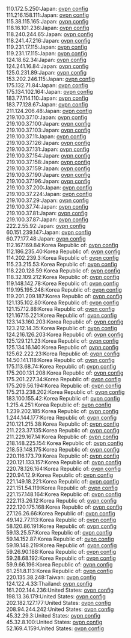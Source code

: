 110.172.5.250:Japan: [ovpn config](vpn/110_172_5_250.ovpn)  
111.216.158.111:Japan: [ovpn config](vpn/111_216_158_111.ovpn)  
115.38.115.165:Japan: [ovpn config](vpn/115_38_115_165.ovpn)  
118.16.101.236:Japan: [ovpn config](vpn/118_16_101_236.ovpn)  
118.240.244.65:Japan: [ovpn config](vpn/118_240_244_65.ovpn)  
118.241.47.216:Japan: [ovpn config](vpn/118_241_47_216.ovpn)  
119.231.17.115:Japan: [ovpn config](vpn/119_231_17_115.ovpn)  
119.231.17.115:Japan: [ovpn config](vpn/119_231_17_115.ovpn)  
124.18.62.34:Japan: [ovpn config](vpn/124_18_62_34.ovpn)  
124.241.16.84:Japan: [ovpn config](vpn/124_241_16_84.ovpn)  
125.0.231.89:Japan: [ovpn config](vpn/125_0_231_89.ovpn)  
153.202.246.115:Japan: [ovpn config](vpn/153_202_246_115.ovpn)  
175.132.71.84:Japan: [ovpn config](vpn/175_132_71_84.ovpn)  
175.134.102.164:Japan: [ovpn config](vpn/175_134_102_164.ovpn)  
183.77.114.110:Japan: [ovpn config](vpn/183_77_114_110.ovpn)  
183.77.128.67:Japan: [ovpn config](vpn/183_77_128_67.ovpn)  
211.124.206.48:Japan: [ovpn config](vpn/211_124_206_48.ovpn)  
219.100.37.10:Japan: [ovpn config](vpn/219_100_37_10.ovpn)  
219.100.37.100:Japan: [ovpn config](vpn/219_100_37_100.ovpn)  
219.100.37.103:Japan: [ovpn config](vpn/219_100_37_103.ovpn)  
219.100.37.11:Japan: [ovpn config](vpn/219_100_37_11.ovpn)  
219.100.37.126:Japan: [ovpn config](vpn/219_100_37_126.ovpn)  
219.100.37.131:Japan: [ovpn config](vpn/219_100_37_131.ovpn)  
219.100.37.154:Japan: [ovpn config](vpn/219_100_37_154.ovpn)  
219.100.37.158:Japan: [ovpn config](vpn/219_100_37_158.ovpn)  
219.100.37.159:Japan: [ovpn config](vpn/219_100_37_159.ovpn)  
219.100.37.190:Japan: [ovpn config](vpn/219_100_37_190.ovpn)  
219.100.37.196:Japan: [ovpn config](vpn/219_100_37_196.ovpn)  
219.100.37.200:Japan: [ovpn config](vpn/219_100_37_200.ovpn)  
219.100.37.224:Japan: [ovpn config](vpn/219_100_37_224.ovpn)  
219.100.37.29:Japan: [ovpn config](vpn/219_100_37_29.ovpn)  
219.100.37.74:Japan: [ovpn config](vpn/219_100_37_74.ovpn)  
219.100.37.81:Japan: [ovpn config](vpn/219_100_37_81.ovpn)  
219.100.37.87:Japan: [ovpn config](vpn/219_100_37_87.ovpn)  
222.2.55.92:Japan: [ovpn config](vpn/222_2_55_92.ovpn)  
60.151.239.147:Japan: [ovpn config](vpn/60_151_239_147.ovpn)  
60.77.177.48:Japan: [ovpn config](vpn/60_77_177_48.ovpn)  
112.167.169.84:Korea Republic of: [ovpn config](vpn/112_167_169_84.ovpn)  
112.186.235.40:Korea Republic of: [ovpn config](vpn/112_186_235_40.ovpn)  
114.202.239.3:Korea Republic of: [ovpn config](vpn/114_202_239_3.ovpn)  
115.23.215.53:Korea Republic of: [ovpn config](vpn/115_23_215_53.ovpn)  
118.220.128.59:Korea Republic of: [ovpn config](vpn/118_220_128_59.ovpn)  
118.32.109.212:Korea Republic of: [ovpn config](vpn/118_32_109_212.ovpn)  
119.148.142.78:Korea Republic of: [ovpn config](vpn/119_148_142_78.ovpn)  
119.195.195.248:Korea Republic of: [ovpn config](vpn/119_195_195_248.ovpn)  
119.201.209.187:Korea Republic of: [ovpn config](vpn/119_201_209_187.ovpn)  
121.135.102.80:Korea Republic of: [ovpn config](vpn/121_135_102_80.ovpn)  
121.157.12.88:Korea Republic of: [ovpn config](vpn/121_157_12_88.ovpn)  
121.167.15.221:Korea Republic of: [ovpn config](vpn/121_167_15_221.ovpn)  
123.143.160.203:Korea Republic of: [ovpn config](vpn/123_143_160_203.ovpn)  
123.212.14.35:Korea Republic of: [ovpn config](vpn/123_212_14_35.ovpn)  
124.216.126.203:Korea Republic of: [ovpn config](vpn/124_216_126_203.ovpn)  
125.129.121.23:Korea Republic of: [ovpn config](vpn/125_129_121_23.ovpn)  
125.134.16.140:Korea Republic of: [ovpn config](vpn/125_134_16_140.ovpn)  
125.62.222.23:Korea Republic of: [ovpn config](vpn/125_62_222_23.ovpn)  
14.50.141.118:Korea Republic of: [ovpn config](vpn/14_50_141_118.ovpn)  
175.113.68.74:Korea Republic of: [ovpn config](vpn/175_113_68_74.ovpn)  
175.200.131.208:Korea Republic of: [ovpn config](vpn/175_200_131_208.ovpn)  
175.201.227.34:Korea Republic of: [ovpn config](vpn/175_201_227_34.ovpn)  
175.209.56.194:Korea Republic of: [ovpn config](vpn/175_209_56_194.ovpn)  
175.213.238.202:Korea Republic of: [ovpn config](vpn/175_213_238_202.ovpn)  
183.100.155.42:Korea Republic of: [ovpn config](vpn/183_100_155_42.ovpn)  
1.215.4.251:Korea Republic of: [ovpn config](vpn/1_215_4_251.ovpn)  
1.239.202.185:Korea Republic of: [ovpn config](vpn/1_239_202_185.ovpn)  
1.244.144.177:Korea Republic of: [ovpn config](vpn/1_244_144_177.ovpn)  
210.121.215.38:Korea Republic of: [ovpn config](vpn/210_121_215_38.ovpn)  
211.223.37.135:Korea Republic of: [ovpn config](vpn/211_223_37_135.ovpn)  
211.229.167.14:Korea Republic of: [ovpn config](vpn/211_229_167_14.ovpn)  
218.148.225.154:Korea Republic of: [ovpn config](vpn/218_148_225_154.ovpn)  
218.53.148.175:Korea Republic of: [ovpn config](vpn/218_53_148_175.ovpn)  
220.116.173.79:Korea Republic of: [ovpn config](vpn/220_116_173_79.ovpn)  
220.121.133.157:Korea Republic of: [ovpn config](vpn/220_121_133_157.ovpn)  
220.78.126.164:Korea Republic of: [ovpn config](vpn/220_78_126_164.ovpn)  
220.94.12.9:Korea Republic of: [ovpn config](vpn/220_94_12_9.ovpn)  
221.149.18.221:Korea Republic of: [ovpn config](vpn/221_149_18_221.ovpn)  
221.151.54.119:Korea Republic of: [ovpn config](vpn/221_151_54_119.ovpn)  
221.157.148.164:Korea Republic of: [ovpn config](vpn/221_157_148_164.ovpn)  
222.113.26.12:Korea Republic of: [ovpn config](vpn/222_113_26_12.ovpn)  
222.120.175.168:Korea Republic of: [ovpn config](vpn/222_120_175_168.ovpn)  
27.126.26.66:Korea Republic of: [ovpn config](vpn/27_126_26_66.ovpn)  
49.142.77.113:Korea Republic of: [ovpn config](vpn/49_142_77_113.ovpn)  
58.120.86.191:Korea Republic of: [ovpn config](vpn/58_120_86_191.ovpn)  
59.13.25.57:Korea Republic of: [ovpn config](vpn/59_13_25_57.ovpn)  
59.14.152.87:Korea Republic of: [ovpn config](vpn/59_14_152_87.ovpn)  
59.19.148.219:Korea Republic of: [ovpn config](vpn/59_19_148_219.ovpn)  
59.26.90.188:Korea Republic of: [ovpn config](vpn/59_26_90_188.ovpn)  
59.28.68.192:Korea Republic of: [ovpn config](vpn/59_28_68_192.ovpn)  
59.9.66.196:Korea Republic of: [ovpn config](vpn/59_9_66_196.ovpn)  
61.251.8.113:Korea Republic of: [ovpn config](vpn/61_251_8_113.ovpn)  
220.135.38.248:Taiwan: [ovpn config](vpn/220_135_38_248.ovpn)  
124.122.4.33:Thailand: [ovpn config](vpn/124_122_4_33.ovpn)  
161.202.144.236:United States: [ovpn config](vpn/161_202_144_236.ovpn)  
198.13.36.179:United States: [ovpn config](vpn/198_13_36_179.ovpn)  
202.182.127.177:United States: [ovpn config](vpn/202_182_127_177.ovpn)  
208.94.244.242:United States: [ovpn config](vpn/208_94_244_242.ovpn)  
45.32.29.3:United States: [ovpn config](vpn/45_32_29_3.ovpn)  
45.32.8.100:United States: [ovpn config](vpn/45_32_8_100.ovpn)  
52.169.4.159:United States: [ovpn config](vpn/52_169_4_159.ovpn)  

